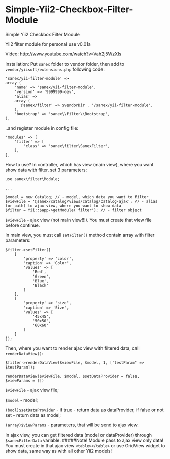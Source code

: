 # Simple-Yii2-Checkbox-Filter-Module
Simple Yii2 Checkbox Filter Module

Yii2 filter module for personal use v0.01a

Video: http://www.youtube.com/watch?v=Vah2j5WzXIs

Installation:
Put `sanex` folder to vendor folder, then add to 
`vendor/yiisoft/extensions.php`
following code:
```
'sanex/yii-filter-module' => 
array (
    'name' => 'sanex/yii-filter-module',
    'version' => '9999999-dev',
    'alias' => 
    array (
      '@sanex/filter' => $vendorDir . '/sanex/yii-filter-module',
    ),
    'bootstrap' => 'sanex\\filter\\Bootstrap',
),
```
..and register module in config file:
```
'modules' => [
    'filter' => [
        'class' => 'sanex\filter\SanexFilter',
    ],
],
```
How to use?
In controller, which has view (main view), where you want show data with filter, set 3 parameters:
```
use sanex\filter\Module;

...

$model = new Catalog; // - model, which data you want to filter
$viewFile = '@sanex/catalog/views/catalog/catalog-ajax'; // - alias (or path) to ajax view, where you want to show data
$filter = Yii::$app->getModule('filter'); // - filter object
```

`$viewFile` - ajax view (not main view!!!). You must create that view file before continue.

In main view, you must call `setFilter()` method contain array with filter parameters:

```
$filter->setFilter([
    [
        'property' => 'color',
        'caption' => 'Color',
        'values' => [
            'Red',
            'Green',
            'Blue',
            'Black'
        ]
    ],
    [
        'property' => 'size',
        'caption' => 'Size',
        'values' => [
            '45x45',
            '50x50',
            '60x60'
        ]
    ]
]);
```
Then, where you want to render ajax view with filtered data, call `renderDataView()`:
```
$filter->renderDataView($viewFile, $model, 1, ['testParam' => $testParam]);
```
`renderDataView($viewFile, $model, $setDataProvider = false, $viewParams = [])`

`$viewFile` - ajax view file;

`$model` - model;

`(bool)$setDataProvider` - if true - return data as dataProvider, if false or not set - return data as model;

`(array)$viewParams` - parameters, that will be send to ajax view.

In ajax view, you can get filtered data (model or dataProvider) through `$sanexFilterData` variable.
#####Note! Module pass to ajax view only data! You must create in that ajax view `<table></table>` or use GridView widget to show data, same way as with all other Yii2 models!